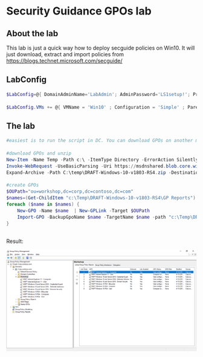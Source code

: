 # Security Guidance GPOs lab

## About the lab

This lab is just a quick way how to deploy secguide policies on Win10. It will just download, extract and import policies from https://blogs.technet.microsoft.com/secguide/ 


## LabConfig

````PowerShell
$LabConfig=@{ DomainAdminName='LabAdmin'; AdminPassword='LS1setup!'; Prefix = 'WSLab-'; SwitchName = 'LabSwitch'; DCEdition='4'; DCVMProcessorCount=4 ; AdditionalNetworksConfig=@(); VMs=@(); ServerVHDs=@(); Internet=$true; CreateClientParent=$true}

$LabConfig.VMs += @{ VMName = 'Win10' ; Configuration = 'Simple' ; ParentVHD = 'Win10_G2.vhdx'  ; MemoryStartupBytes= 1GB ; AddToolsVHD=$True ; DisableWCF=$True }

````

## The lab

````PowerShell
#easiest is to run the script in DC. You can download GPOs on another machine and just file copy into dc c:\temp\

#download GPOs and unzip
New-Item -Name Temp -Path c:\ -ItemType Directory -ErrorAction SilentlyContinue
Invoke-WebRequest -UseBasicParsing -Uri https://msdnshared.blob.core.windows.net/media/2018/03/DRAFT-Windows-10-v1803-RS4.zip -OutFile c:\temp\DRAFT-Windows-10-v1803-RS4.zip
Expand-Archive -Path C:\temp\DRAFT-Windows-10-v1803-RS4.zip -DestinationPath c:\temp\DRAFT-Windows-10-v1803-RS4

#create GPOs
$OUPath="ou=workshop,dc=corp,dc=contoso,dc=com"
$names=(Get-ChildItem "c:\Temp\DRAFT-Windows-10-v1803-RS4\GP Reports").BaseName
foreach ($name in $names) {
    New-GPO -Name $name  | New-GPLink -Target $OUPath
    Import-GPO -BackupGpoName $name -TargetName $name -path "c:\Temp\DRAFT-Windows-10-v1803-RS4\GPOs"
}
 
````

Result:

![](/Scenarios/SecGuide%20GPOs/screenshots/GPOs.png)

